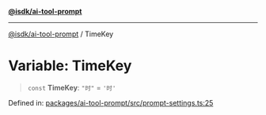 [**@isdk/ai-tool-prompt**](../README.md)

***

[@isdk/ai-tool-prompt](../globals.md) / TimeKey

# Variable: TimeKey

> `const` **TimeKey**: `"时"` = `'时'`

Defined in: [packages/ai-tool-prompt/src/prompt-settings.ts:25](https://github.com/isdk/ai-tool-prompt.js/blob/eeec85b9b223b655246c647bdd3056a0c12f08bc/src/prompt-settings.ts#L25)
